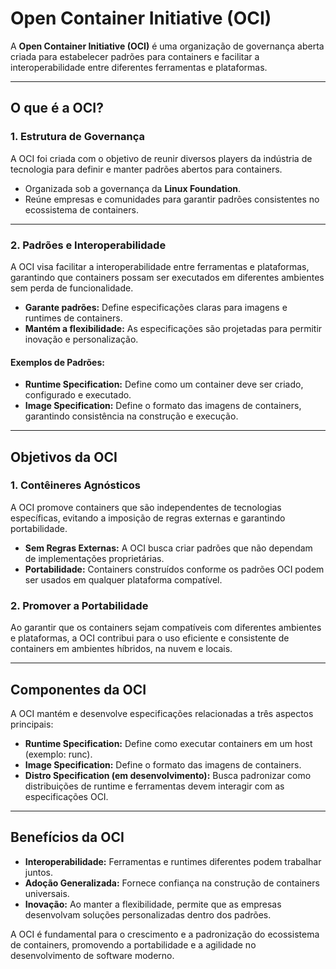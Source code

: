 # Open Container Initiative (OCI)

A **Open Container Initiative (OCI)** é uma organização de governança aberta criada para estabelecer padrões para containers e facilitar a interoperabilidade entre diferentes ferramentas e plataformas.

---

## O que é a OCI?

### **1. Estrutura de Governança**

A OCI foi criada com o objetivo de reunir diversos players da indústria de tecnologia para definir e manter padrões abertos para containers.

- Organizada sob a governança da **Linux Foundation**.
- Reúne empresas e comunidades para garantir padrões consistentes no ecossistema de containers.

---

### **2. Padrões e Interoperabilidade**

A OCI visa facilitar a interoperabilidade entre ferramentas e plataformas, garantindo que containers possam ser executados em diferentes ambientes sem perda de funcionalidade.

- **Garante padrões:** Define especificações claras para imagens e runtimes de containers.
- **Mantém a flexibilidade:** As especificações são projetadas para permitir inovação e personalização.

#### Exemplos de Padrões:

- **Runtime Specification:** Define como um container deve ser criado, configurado e executado.
- **Image Specification:** Define o formato das imagens de containers, garantindo consistência na construção e execução.

---

## Objetivos da OCI

### **1. Contêineres Agnósticos**

A OCI promove containers que são independentes de tecnologias específicas, evitando a imposição de regras externas e garantindo portabilidade.

- **Sem Regras Externas:** A OCI busca criar padrões que não dependam de implementações proprietárias.
- **Portabilidade:** Containers construídos conforme os padrões OCI podem ser usados em qualquer plataforma compatível.

### **2. Promover a Portabilidade**

Ao garantir que os containers sejam compatíveis com diferentes ambientes e plataformas, a OCI contribui para o uso eficiente e consistente de containers em ambientes híbridos, na nuvem e locais.

---

## Componentes da OCI

A OCI mantém e desenvolve especificações relacionadas a três aspectos principais:

- **Runtime Specification:** Define como executar containers em um host (exemplo: runc).
- **Image Specification:** Define o formato das imagens de containers.
- **Distro Specification (em desenvolvimento):** Busca padronizar como distribuições de runtime e ferramentas devem interagir com as especificações OCI.

---

## Benefícios da OCI

- **Interoperabilidade:** Ferramentas e runtimes diferentes podem trabalhar juntos.
- **Adoção Generalizada:** Fornece confiança na construção de containers universais.
- **Inovação:** Ao manter a flexibilidade, permite que as empresas desenvolvam soluções personalizadas dentro dos padrões.

A OCI é fundamental para o crescimento e a padronização do ecossistema de containers, promovendo a portabilidade e a agilidade no desenvolvimento de software moderno.
